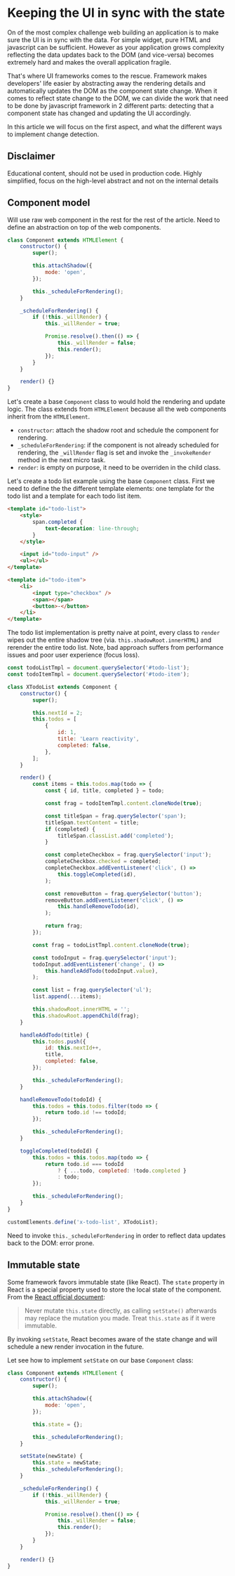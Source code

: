 # Keeping the UI in sync with the state

On of the most complex challenge web building an application is to make sure the UI is in sync with the data. For simple widget, pure HTML and javascript can be sufficient. However as your application grows complexity reflecting the data updates back to the DOM (and vice-versa) becomes extremely hard and makes the overall application fragile.

That's where UI frameworks comes to the rescue. Framework makes developers' life easier by abstracting away the rendering details and automatically updates the DOM as the component state change. When it comes to reflect state change to the DOM, we can divide the work that need to be done by javascript framework in 2 different parts: detecting that a component state has changed and updating the UI accordingly.

In this article we will focus on the first aspect, and what the different ways to implement change detection.

## Disclaimer

Educational content, should not be used in production code.
Highly simplified, focus on the high-level abstract and not on the internal details

## Component model

Will use raw web component in the rest for the rest of the article.
Need to define an abstraction on top of the web components.

```js
class Component extends HTMLElement {
    constructor() {
        super();

        this.attachShadow({
            mode: 'open',
        });

        this._scheduleForRendering();
    }

    _scheduleForRendering() {
        if (!this._willRender) {
            this._willRender = true;

            Promise.resolve().then(() => {
                this._willRender = false;
                this.render();
            });
        }
    }

    render() {}
}
```

Let's create a base `Component` class to would hold the rendering and update logic. The class extends from `HTMLElement` because all the web components inherit from the `HTMLElement`.

-   `constructor`: attach the shadow root and schedule the component for rendering.
-   `_scheduleForRendering`: if the component is not already scheduled for rendering, the `_willRender` flag is set and invoke the `_invokeRender` method in the next micro task.
-   `render`: is empty on purpose, it need to be overriden in the child class.

Let's create a todo list example using the base `Component` class. First we need to define the the different template elements: one template for the todo list and a template for each todo list item.

```html
<template id="todo-list">
    <style>
        span.completed {
            text-decoration: line-through;
        }
    </style>

    <input id="todo-input" />
    <ul></ul>
</template>

<template id="todo-item">
    <li>
        <input type="checkbox" />
        <span></span>
        <button>-</button>
    </li>
</template>
```

The todo list implementation is pretty naive at point, every class to `render` wipes out the entire shadow tree (via. `this.shadowRoot.innerHTML`) and rerender the entire todo list. Note, bad approach suffers from performance issues and poor user experience (focus loss).

```js
const todoListTmpl = document.querySelector('#todo-list');
const todoItemTmpl = document.querySelector('#todo-item');

class XTodoList extends Component {
    constructor() {
        super();

        this.nextId = 2;
        this.todos = [
            {
                id: 1,
                title: 'Learn reactivity',
                completed: false,
            },
        ];
    }

    render() {
        const items = this.todos.map(todo => {
            const { id, title, completed } = todo;

            const frag = todoItemTmpl.content.cloneNode(true);

            const titleSpan = frag.querySelector('span');
            titleSpan.textContent = title;
            if (completed) {
                titleSpan.classList.add('completed');
            }

            const completeCheckbox = frag.querySelector('input');
            completeCheckbox.checked = completed;
            completeCheckbox.addEventListener('click', () =>
                this.toggleCompleted(id),
            );

            const removeButton = frag.querySelector('button');
            removeButton.addEventListener('click', () =>
                this.handleRemoveTodo(id),
            );

            return frag;
        });

        const frag = todoListTmpl.content.cloneNode(true);

        const todoInput = frag.querySelector('input');
        todoInput.addEventListener('change', () =>
            this.handleAddTodo(todoInput.value),
        );

        const list = frag.querySelector('ul');
        list.append(...items);

        this.shadowRoot.innerHTML = '';
        this.shadowRoot.appendChild(frag);
    }

    handleAddTodo(title) {
        this.todos.push({
            id: this.nextId++,
            title,
            completed: false,
        });

        this._scheduleForRendering();
    }

    handleRemoveTodo(todoId) {
        this.todos = this.todos.filter(todo => {
            return todo.id !== todoId;
        });

        this._scheduleForRendering();
    }

    toggleCompleted(todoId) {
        this.todos = this.todos.map(todo => {
            return todo.id === todoId
                ? { ...todo, completed: !todo.completed }
                : todo;
        });

        this._scheduleForRendering();
    }
}

customElements.define('x-todo-list', XTodoList);
```

Need to invoke `this._scheduleForRendering` in order to reflect data updates back to the DOM: error prone.

## Immutable state

Some framework favors immutable state (like React). The `state` property in React is a special property used to store the local state of the component. From the [React official document](https://reactjs.org/docs/react-component.html#state):

> Never mutate `this.state` directly, as calling `setState()` afterwards may replace the mutation you made. Treat `this.state` as if it were immutable.

By invoking `setState`, React becomes aware of the state change and will schedule a new render invocation in the future.

Let see how to implement `setState` on our base `Component` class:

```js
class Component extends HTMLElement {
    constructor() {
        super();

        this.attachShadow({
            mode: 'open',
        });

        this.state = {};

        this._scheduleForRendering();
    }

    setState(newState) {
        this.state = newState;
        this._scheduleForRendering();
    }

    _scheduleForRendering() {
        if (!this._willRender) {
            this._willRender = true;

            Promise.resolve().then(() => {
                this._willRender = false;
                this.render();
            });
        }
    }

    render() {}
}
```
